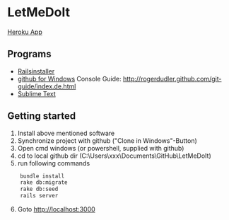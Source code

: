 LetMeDoIt
=========
[Heroku App](http://letmedoit.herokuapp.com/)

Programs
--------

+ [Railsinstaller](http://railsinstaller.org/)
+ [github for Windows](http://windows.github.com/)
	Console Guide:
	http://rogerdudler.github.com/git-guide/index.de.html
+ [Sublime Text](http://sublimetext.com)

Getting started
---------------

1. Install above mentioned software
2. Synchronize project with github ("Clone in Windows"-Button)
3. Open cmd windows (or powershell, supplied with github)
4. cd to local github dir (C:\Users\xxx\Documents\GitHub\LetMeDoIt)
5. run following commands

```bash
	bundle install
	rake db:migrate
	rake db:seed
	rails server
```
6. Goto [http://localhost:3000](http://localhost:3000)